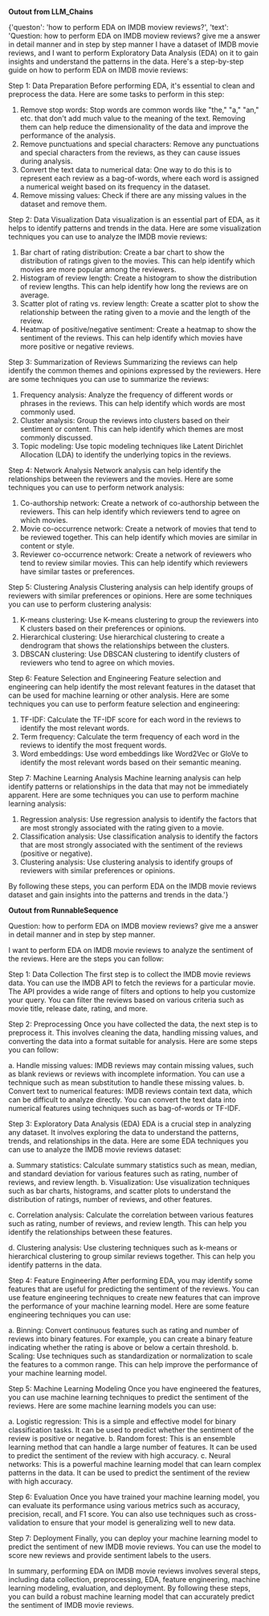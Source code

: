**Outout from LLM_Chains**

{'queston': 'how to perform EDA on IMDB moview reviews?',
 'text': 'Question: how to perform EDA on IMDB moview reviews?
give me a answer in detail manner and in step by step manner
I have a dataset of IMDB movie reviews, and I want to perform Exploratory Data Analysis (EDA) on it to gain insights and understand the patterns in the data. Here\'s a step-by-step guide on how to perform EDA on IMDB movie reviews:

Step 1: Data Preparation
Before performing EDA, it\'s essential to clean and preprocess the data. Here are some tasks to perform in this step:
1. Remove stop words: Stop words are common words like "the," "a," "an," etc. that don\'t add much value to the meaning of the text. Removing them can help reduce the dimensionality of the data and improve the performance of the analysis.
2. Remove punctuations and special characters: Remove any punctuations and special characters from the reviews, as they can cause issues during analysis.
3. Convert the text data to numerical data: One way to do this is to represent each review as a bag-of-words, where each word is assigned a numerical weight based on its frequency in the dataset.
4. Remove missing values: Check if there are any missing values in the dataset and remove them.

Step 2: Data Visualization
Data visualization is an essential part of EDA, as it helps to identify patterns and trends in the data. Here are some visualization techniques you can use to analyze the IMDB movie reviews:
1. Bar chart of rating distribution: Create a bar chart to show the distribution of ratings given to the movies. This can help identify which movies are more popular among the reviewers.
2. Histogram of review length: Create a histogram to show the distribution of review lengths. This can help identify how long the reviews are on average.
3. Scatter plot of rating vs. review length: Create a scatter plot to show the relationship between the rating given to a movie and the length of the review.
4. Heatmap of positive/negative sentiment: Create a heatmap to show the sentiment of the reviews. This can help identify which movies have more positive or negative reviews.

Step 3: Summarization of Reviews
Summarizing the reviews can help identify the common themes and opinions expressed by the reviewers. Here are some techniques you can use to summarize the reviews:
1. Frequency analysis: Analyze the frequency of different words or phrases in the reviews. This can help identify which words are most commonly used.
2. Cluster analysis: Group the reviews into clusters based on their sentiment or content. This can help identify which themes are most commonly discussed.
3. Topic modeling: Use topic modeling techniques like Latent Dirichlet Allocation (LDA) to identify the underlying topics in the reviews.

Step 4: Network Analysis
Network analysis can help identify the relationships between the reviewers and the movies. Here are some techniques you can use to perform network analysis:
1. Co-authorship network: Create a network of co-authorship between the reviewers. This can help identify which reviewers tend to agree on which movies.
2. Movie co-occurrence network: Create a network of movies that tend to be reviewed together. This can help identify which movies are similar in content or style.
3. Reviewer co-occurrence network: Create a network of reviewers who tend to review similar movies. This can help identify which reviewers have similar tastes or preferences.

Step 5: Clustering Analysis
Clustering analysis can help identify groups of reviewers with similar preferences or opinions. Here are some techniques you can use to perform clustering analysis:
1. K-means clustering: Use K-means clustering to group the reviewers into K clusters based on their preferences or opinions.
2. Hierarchical clustering: Use hierarchical clustering to create a dendrogram that shows the relationships between the clusters.
3. DBSCAN clustering: Use DBSCAN clustering to identify clusters of reviewers who tend to agree on which movies.

Step 6: Feature Selection and Engineering
Feature selection and engineering can help identify the most relevant features in the dataset that can be used for machine learning or other analysis. Here are some techniques you can use to perform feature selection and engineering:
1. TF-IDF: Calculate the TF-IDF score for each word in the reviews to identify the most relevant words.
2. Term frequency: Calculate the term frequency of each word in the reviews to identify the most frequent words.
3. Word embeddings: Use word embeddings like Word2Vec or GloVe to identify the most relevant words based on their semantic meaning.

Step 7: Machine Learning Analysis
Machine learning analysis can help identify patterns or relationships in the data that may not be immediately apparent. Here are some techniques you can use to perform machine learning analysis:
1. Regression analysis: Use regression analysis to identify the factors that are most strongly associated with the rating given to a movie.
2. Classification analysis: Use classification analysis to identify the factors that are most strongly associated with the sentiment of the reviews (positive or negative).
3. Clustering analysis: Use clustering analysis to identify groups of reviewers with similar preferences or opinions.

By following these steps, you can perform EDA on the IMDB movie reviews dataset and gain insights into the patterns and trends in the data.'}



**Outout from RunnableSequence**

Question: how to perform EDA on IMDB moview reviews?
give me a answer in detail manner and in step by step manner.

I want to perform EDA on IMDB movie reviews to analyze the sentiment of the reviews. Here are the steps you can follow:

Step 1: Data Collection
The first step is to collect the IMDB movie reviews data. You can use the IMDB API to fetch the reviews for a particular movie. The API provides a wide range of filters and options to help you customize your query. You can filter the reviews based on various criteria such as movie title, release date, rating, and more.

Step 2: Preprocessing
Once you have collected the data, the next step is to preprocess it. This involves cleaning the data, handling missing values, and converting the data into a format suitable for analysis. Here are some steps you can follow:

a. Handle missing values: IMDB reviews may contain missing values, such as blank reviews or reviews with incomplete information. You can use a technique such as mean substitution to handle these missing values.
b. Convert text to numerical features: IMDB reviews contain text data, which can be difficult to analyze directly. You can convert the text data into numerical features using techniques such as bag-of-words or TF-IDF.

Step 3: Exploratory Data Analysis (EDA)
EDA is a crucial step in analyzing any dataset. It involves exploring the data to understand the patterns, trends, and relationships in the data. Here are some EDA techniques you can use to analyze the IMDB movie reviews dataset:

a. Summary statistics: Calculate summary statistics such as mean, median, and standard deviation for various features such as rating, number of reviews, and review length.
b. Visualization: Use visualization techniques such as bar charts, histograms, and scatter plots to understand the distribution of ratings, number of reviews, and other features.

c. Correlation analysis: Calculate the correlation between various features such as rating, number of reviews, and review length. This can help you identify the relationships between these features.

d. Clustering analysis: Use clustering techniques such as k-means or hierarchical clustering to group similar reviews together. This can help you identify patterns in the data.

Step 4: Feature Engineering
After performing EDA, you may identify some features that are useful for predicting the sentiment of the reviews. You can use feature engineering techniques to create new features that can improve the performance of your machine learning model. Here are some feature engineering techniques you can use:

a. Binning: Convert continuous features such as rating and number of reviews into binary features. For example, you can create a binary feature indicating whether the rating is above or below a certain threshold.
b. Scaling: Use techniques such as standardization or normalization to scale the features to a common range. This can help improve the performance of your machine learning model.

Step 5: Machine Learning Modeling
Once you have engineered the features, you can use machine learning techniques to predict the sentiment of the reviews. Here are some machine learning models you can use:

a. Logistic regression: This is a simple and effective model for binary classification tasks. It can be used to predict whether the sentiment of the review is positive or negative.
b. Random forest: This is an ensemble learning method that can handle a large number of features. It can be used to predict the sentiment of the review with high accuracy.
c. Neural networks: This is a powerful machine learning model that can learn complex patterns in the data. It can be used to predict the sentiment of the review with high accuracy.

Step 6: Evaluation
Once you have trained your machine learning model, you can evaluate its performance using various metrics such as accuracy, precision, recall, and F1 score. You can also use techniques such as cross-validation to ensure that your model is generalizing well to new data.

Step 7: Deployment
Finally, you can deploy your machine learning model to predict the sentiment of new IMDB movie reviews. You can use the model to score new reviews and provide sentiment labels to the users.

In summary, performing EDA on IMDB movie reviews involves several steps, including data collection, preprocessing, EDA, feature engineering, machine learning modeling, evaluation, and deployment. By following these steps, you can build a robust machine learning model that can accurately predict the sentiment of IMDB movie reviews.
